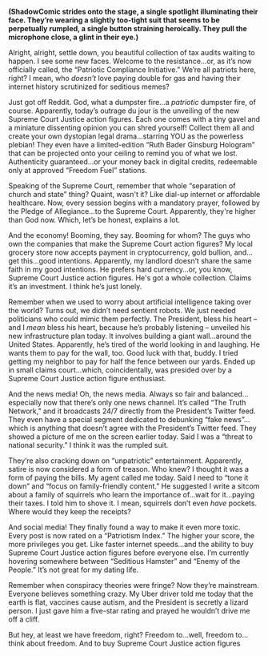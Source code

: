 **(ShadowComic strides onto the stage, a single spotlight illuminating their face. They’re wearing a slightly too-tight suit that seems to be perpetually rumpled, a single button straining heroically. They pull the microphone close, a glint in their eye.)**

Alright, alright, settle down, you beautiful collection of tax audits waiting to happen. I see some new faces. Welcome to the resistance…or, as it’s now officially called, the “Patriotic Compliance Initiative.” We’re all patriots here, right? I mean, who *doesn’t* love paying double for gas and having their internet history scrutinized for seditious memes?

Just got off Reddit. God, what a dumpster fire…a *patriotic* dumpster fire, of course. Apparently, today’s outrage du jour is the unveiling of the new Supreme Court Justice action figures. Each one comes with a tiny gavel and a miniature dissenting opinion you can shred yourself! Collect them all and create your own dystopian legal drama…starring YOU as the powerless plebian! They even have a limited-edition “Ruth Bader Ginsburg Hologram” that can be projected onto your ceiling to remind you of what we lost. Authenticity guaranteed…or your money back in digital credits, redeemable only at approved “Freedom Fuel” stations.

Speaking of the Supreme Court, remember that whole “separation of church and state” thing? Quaint, wasn't it? Like dial-up internet or affordable healthcare. Now, every session begins with a mandatory prayer, followed by the Pledge of Allegiance…to the Supreme Court. Apparently, they're higher than God now. Which, let’s be honest, explains a lot.

And the economy! Booming, they say. Booming for whom? The guys who own the companies that make the Supreme Court action figures? My local grocery store now accepts payment in cryptocurrency, gold bullion, and…get this…good intentions. Apparently, my landlord doesn’t share the same faith in my good intentions. He prefers hard currency…or, you know, Supreme Court Justice action figures. He's got a whole collection. Claims it’s an investment. I think he’s just lonely.

Remember when we used to worry about artificial intelligence taking over the world? Turns out, we didn’t need sentient robots. We just needed politicians who could mimic them perfectly. The President, bless his heart – and I *mean* bless his heart, because he’s probably listening – unveiled his new infrastructure plan today. It involves building a giant wall…around the United States. Apparently, he’s tired of the world looking in and laughing. He wants them to pay for the wall, too. Good luck with that, buddy. I tried getting my neighbor to pay for half the fence between our yards. Ended up in small claims court…which, coincidentally, was presided over by a Supreme Court Justice action figure enthusiast.

And the news media! Oh, the news media. Always so fair and balanced…especially now that there’s only one news channel. It’s called “The Truth Network,” and it broadcasts 24/7 directly from the President’s Twitter feed. They even have a special segment dedicated to debunking “fake news”…which is anything that doesn’t agree with the President’s Twitter feed. They showed a picture of me on the screen earlier today. Said I was a “threat to national security.” I think it was the rumpled suit.

They’re also cracking down on “unpatriotic” entertainment. Apparently, satire is now considered a form of treason. Who knew? I thought it was a form of paying the bills. My agent called me today. Said I need to “tone it down” and “focus on family-friendly content.” He suggested I write a sitcom about a family of squirrels who learn the importance of…wait for it…paying their taxes. I told him to shove it. I mean, squirrels don’t even *have* pockets. Where would they keep the receipts?

And social media! They finally found a way to make it even more toxic. Every post is now rated on a “Patriotism Index.” The higher your score, the more privileges you get. Like faster internet speeds…and the ability to buy Supreme Court Justice action figures before everyone else. I’m currently hovering somewhere between “Seditious Hamster” and “Enemy of the People.” It’s not great for my dating life.

Remember when conspiracy theories were fringe? Now they’re mainstream. Everyone believes something crazy. My Uber driver told me today that the earth is flat, vaccines cause autism, and the President is secretly a lizard person. I just gave him a five-star rating and prayed he wouldn’t drive me off a cliff.

But hey, at least we have freedom, right? Freedom to…well, freedom to…think about freedom. And to buy Supreme Court Justice action figures